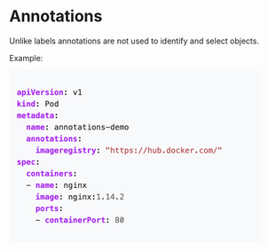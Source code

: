 # Annotations

Unlike labels annotations are not used to identify and select objects. 


Example:

![](.readme_images/a3aa7bda.png)
